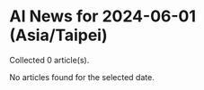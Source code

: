 # AI News for 2024-06-01 (Asia/Taipei)

Collected 0 article(s).

No articles found for the selected date.
